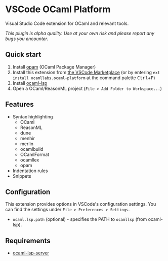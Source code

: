 # VSCode OCaml Platform

Visual Studio Code extension for OCaml and relevant tools.

_This plugin is alpha quality. Use at your own risk and please report any bugs
you encounter._

## Quick start

1. Install [opam](https://opam.ocaml.org) (OCaml Package Manager)
2. Install this extension from
   [the VSCode Marketplace](https://marketplace.visualstudio.com/items?itemName=ocamllabs.ocaml-platform)
   (or by entering `ext install ocamllabs.ocaml-platform` at the command palette
   <kbd>Ctrl</kbd>+<kbd>P</kbd>)
3. Install [ocaml-lsp](https://github.com/ocaml/ocaml-lsp)
4. Open a OCaml/ReasonML project (`File > Add Folder to Workspace...`)

## Features

- Syntax highlighting
  - OCaml
  - ReasonML
  - dune
  - menhir
  - merlin
  - ocamlbuild
  - OCamlFormat
  - ocamllex
  - opam
- Indentation rules
- Snippets

## Configuration

This extension provides options in VSCode's configuration settings. You can find
the settings under `File > Preferences > Settings`.

- `ocaml.lsp.path` (optional) - specifies the PATH to `ocamllsp` (from
  ocaml-lsp).

## Requirements

- [ocaml-lsp-server](https://github.com/ocaml/ocaml-lsp)
